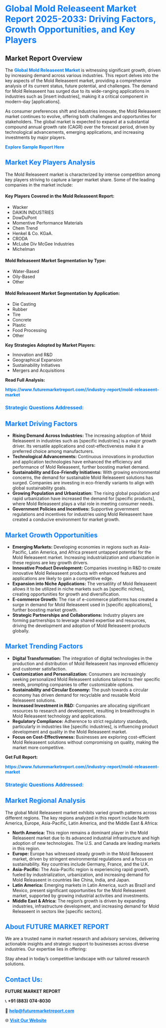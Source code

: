 <h1 style="color: #007BFF;">Global Mold Releaseent Market Report 2025-2033: Driving Factors, Growth Opportunities, and Key Players</h1>

<section id="overview">
<h2>Market Report Overview</h2>
<p>The <a href="https://www.futuremarketreport.com//industry-report/mold-releaseent-market" style="color: #007BFF; text-decoration: none;"><strong>Global Mold Releaseent Market</strong></a> is witnessing significant growth, driven by increasing demand across various industries. This report delves into the key aspects of the Mold Releaseent market, providing a comprehensive analysis of its current status, future potential, and challenges. The demand for Mold Releaseent has surged due to its wide-ranging applications in industries such as [insert industries], making it a critical component in modern-day [applications].</p>
<p>As consumer preferences shift and industries innovate, the Mold Releaseent market continues to evolve, offering both challenges and opportunities for stakeholders. The global market is expected to expand at a substantial compound annual growth rate (CAGR) over the forecast period, driven by technological advancements, emerging applications, and increasing investments by major players.</p>
</section>

<section id="overview">
<p><a href="https://www.futuremarketreport.com//request-sample/reportId=50657" style="color: #007BFF; text-decoration: none;"><strong>Explore Sample Report Here</strong></a></p>
</section>

<section id="key-players">
<h2 style="color: #007BFF;">Market Key Players Analysis</h2>
<p>The Mold Releaseent market is characterized by intense competition among key players striving to capture a larger market share. Some of the leading companies in the market include:</p>
<h4>Key Players Covered in the Mold Releaseent Report:</h4>
<ul><li>Wacker</li><li>DAIKIN INDUSTRIES</li><li>DowDuPont</li><li>Momentive Performance Materials</li><li>Chem Trend</li><li>Henkel &amp; Co. KGaA.</li><li>CRODA</li><li>McLube Div McGee Industries</li><li>Michelman</li></ul>
<h4>Mold Releaseent Market Segmentation by Type:</h4>
<ul><li>Water-Based</li><li>Oily-Based</li><li>Other</li></ul>

<h4>Mold Releaseent Market Segmentation by Application:</h4>
<ul><li>Die Casting</li><li>Rubber</li><li>Tire</li><li>Concrete</li><li>Plastic</li><li>Food Processing</li><li>Other</li></ul>
<p><strong>Key Strategies Adopted by Market Players:</strong></p>
<ul>
<li>Innovation and R&D</li>
<li>Geographical Expansion</li>
<li>Sustainability Initiatives</li>
<li>Mergers and Acquisitions</li>
</ul>
</section>

<section>
<p><strong>Read Full Analysis: </strong></p><a href="https://www.futuremarketreport.com//industry-report/mold-releaseent-market" style="color: #007BFF; text-decoration: none;"><strong>https://www.futuremarketreport.com//industry-report/mold-releaseent-market</strong></a>
<h3 style="color: #007BFF;">Strategic Questions Addressed:</h3>
</section>

<section id="driving-factors">
<h2 style="color: #007BFF;">Market Driving Factors</h2>
<ul>
<li><strong>Rising Demand Across Industries:</strong> The increasing adoption of Mold Releaseent in industries such as [specific industries] is a major growth driver. Its versatile applications and cost-effectiveness make it a preferred choice among manufacturers.</li>
<li><strong>Technological Advancements:</strong> Continuous innovations in production and application technologies have enhanced the efficiency and performance of Mold Releaseent, further boosting market demand.</li>
<li><strong>Sustainability and Eco-Friendly Initiatives:</strong> With growing environmental concerns, the demand for sustainable Mold Releaseent solutions has surged. Companies are investing in eco-friendly variants to align with global sustainability goals.</li>
<li><strong>Growing Population and Urbanization:</strong> The rising global population and rapid urbanization have increased the demand for [specific products], where Mold Releaseent plays a vital role in meeting consumer needs.</li>
<li><strong>Government Policies and Incentives:</strong> Supportive government regulations and incentives for industries using Mold Releaseent have created a conducive environment for market growth.</li>
</ul>
</section>

<section id="growth-opportunities">
<h2 style="color: #007BFF;">Market Growth Opportunities</h2>
<ul>
<li><strong>Emerging Markets:</strong> Developing economies in regions such as Asia-Pacific, Latin America, and Africa present untapped potential for the Mold Releaseent market. Increasing industrialization and urbanization in these regions are key growth drivers.</li>
<li><strong>Innovative Product Development:</strong> Companies investing in R&D to create innovative Mold Releaseent products with enhanced features and applications are likely to gain a competitive edge.</li>
<li><strong>Expansion into Niche Applications:</strong> The versatility of Mold Releaseent allows it to be utilized in niche markets such as [specific niches], creating opportunities for growth and diversification.</li>
<li><strong>E-commerce Growth:</strong> The rise of e-commerce platforms has created a surge in demand for Mold Releaseent used in [specific applications], further boosting market growth.</li>
<li><strong>Strategic Partnerships and Collaborations:</strong> Industry players are forming partnerships to leverage shared expertise and resources, driving the development and adoption of Mold Releaseent products globally.</li>
</ul>
</section>

<section id="trending-factors">
<h2 style="color: #007BFF;">Market Trending Factors</h2>
<ul>
<li><strong>Digital Transformation:</strong> The integration of digital technologies in the production and distribution of Mold Releaseent has improved efficiency and customer satisfaction.</li>
<li><strong>Customization and Personalization:</strong> Consumers are increasingly seeking personalized Mold Releaseent solutions tailored to their specific needs, prompting companies to offer customizable options.</li>
<li><strong>Sustainability and Circular Economy:</strong> The push towards a circular economy has driven demand for recyclable and reusable Mold Releaseent solutions.</li>
<li><strong>Increased Investment in R&D:</strong> Companies are allocating significant resources to research and development, resulting in breakthroughs in Mold Releaseent technology and applications.</li>
<li><strong>Regulatory Compliance:</strong> Adherence to strict regulatory standards, particularly in industries like [specific industries], is influencing product development and quality in the Mold Releaseent market.</li>
<li><strong>Focus on Cost-Effectiveness:</strong> Businesses are exploring cost-efficient Mold Releaseent solutions without compromising on quality, making the market more competitive.</li>
</ul>
</section>

<section>
<p><strong>Get Full Report: </strong></p><a href="https://www.futuremarketreport.com//industry-report/mold-releaseent-market" style="color: #007BFF; text-decoration: none;"><strong>https://www.futuremarketreport.com//industry-report/mold-releaseent-market</strong></a>
<h3 style="color: #007BFF;">Strategic Questions Addressed:</h3>
</section>


<section id="regional-analysis">
<h2 style="color: #007BFF;">Market Regional Analysis</h2>
<p>The global Mold Releaseent market exhibits varied growth patterns across different regions. The key regions analyzed in this report include North America, Europe, Asia-Pacific, Latin America, and the Middle East & Africa:</p>
<ul>
<li><strong>North America:</strong> This region remains a dominant player in the Mold Releaseent market due to its advanced industrial infrastructure and high adoption of new technologies. The U.S. and Canada are leading markets in this region.</li>
<li><strong>Europe:</strong> Europe has witnessed steady growth in the Mold Releaseent market, driven by stringent environmental regulations and a focus on sustainability. Key countries include Germany, France, and the U.K.</li>
<li><strong>Asia-Pacific:</strong> The Asia-Pacific region is experiencing rapid growth, fueled by industrialization, urbanization, and increasing demand for Mold Releaseent in countries like China, India, and Japan.</li>
<li><strong>Latin America:</strong> Emerging markets in Latin America, such as Brazil and Mexico, present significant opportunities for the Mold Releaseent market, supported by growing industrial activities and investments.</li>
<li><strong>Middle East & Africa:</strong> The region’s growth is driven by expanding industries, infrastructure development, and increasing demand for Mold Releaseent in sectors like [specific sectors].</li>
</ul>
</section>

<footer>
<h2 style="color: #007BFF;">About FUTURE MARKET REPORT</h2>
<p>We are a trusted name in market research and advisory services, delivering actionable insights and strategic support to businesses across diverse industries. Our expertise lies in offering:</p>

<p>Stay ahead in today’s competitive landscape with our tailored research solutions.</p>

<h2 style="color: #007BFF;">Contact Us:</h2>
<p><strong>FUTURE MARKET REPORT</strong></p>
<p>📞 <strong>+91 (883) 074-8030</strong></p>
<p>📧 <strong><a href="mailto:help@futuremarketreport.com" style="color: #007BFF;">help@futuremarketreport.com</a></strong></p>
<p>🌐 <strong><a href="https://www.futuremarketreport.com/" style="color: #007BFF;">Visit Our Website</a></strong></p>
</footer>